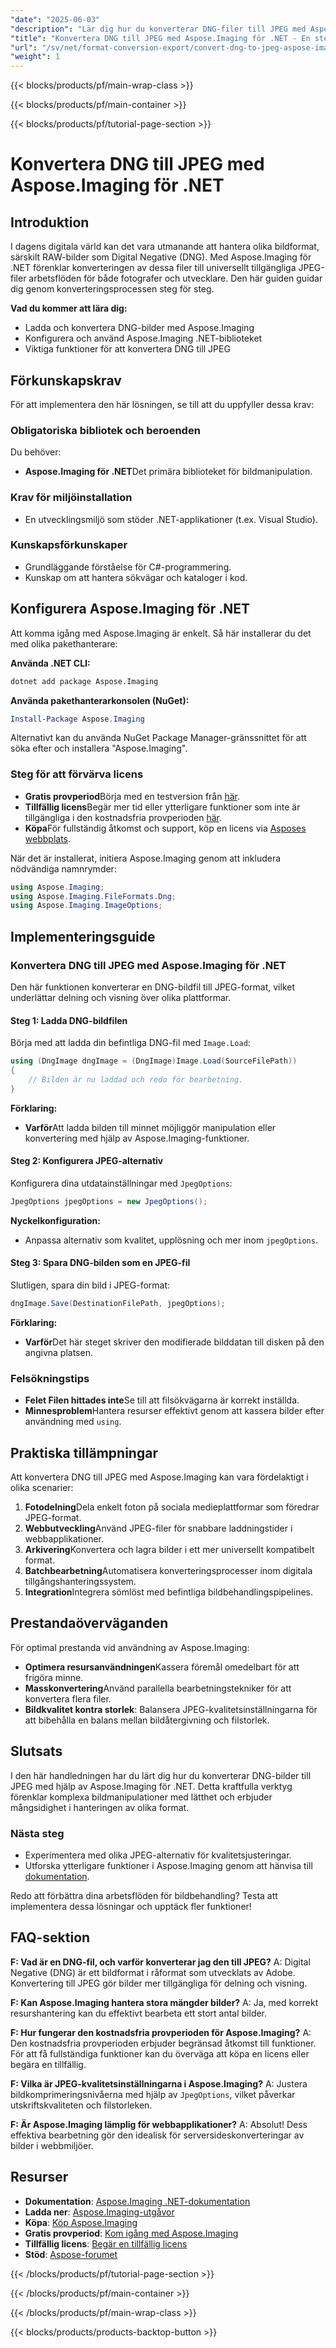 ```yaml
---
"date": "2025-06-03"
"description": "Lär dig hur du konverterar DNG-filer till JPEG med Aspose.Imaging för .NET. Den här handledningen täcker installation, kodexempel och praktiska tillämpningar."
"title": "Konvertera DNG till JPEG med Aspose.Imaging för .NET - En steg-för-steg-guide"
"url": "/sv/net/format-conversion-export/convert-dng-to-jpeg-aspose-imaging-net/"
"weight": 1
---
```


{{< blocks/products/pf/main-wrap-class >}}

{{< blocks/products/pf/main-container >}}

{{< blocks/products/pf/tutorial-page-section >}}
# Konvertera DNG till JPEG med Aspose.Imaging för .NET

## Introduktion

I dagens digitala värld kan det vara utmanande att hantera olika bildformat, särskilt RAW-bilder som Digital Negative (DNG). Med Aspose.Imaging för .NET förenklar konverteringen av dessa filer till universellt tillgängliga JPEG-filer arbetsflöden för både fotografer och utvecklare. Den här guiden guidar dig genom konverteringsprocessen steg för steg.

**Vad du kommer att lära dig:**
- Ladda och konvertera DNG-bilder med Aspose.Imaging
- Konfigurera och använd Aspose.Imaging .NET-biblioteket
- Viktiga funktioner för att konvertera DNG till JPEG

## Förkunskapskrav

För att implementera den här lösningen, se till att du uppfyller dessa krav:

### Obligatoriska bibliotek och beroenden
Du behöver:
- **Aspose.Imaging för .NET**Det primära biblioteket för bildmanipulation.

### Krav för miljöinstallation
- En utvecklingsmiljö som stöder .NET-applikationer (t.ex. Visual Studio).

### Kunskapsförkunskaper
- Grundläggande förståelse för C#-programmering.
- Kunskap om att hantera sökvägar och kataloger i kod.

## Konfigurera Aspose.Imaging för .NET

Att komma igång med Aspose.Imaging är enkelt. Så här installerar du det med olika pakethanterare:

**Använda .NET CLI:**
```bash
dotnet add package Aspose.Imaging
```

**Använda pakethanterarkonsolen (NuGet):**
```powershell
Install-Package Aspose.Imaging
```

Alternativt kan du använda NuGet Package Manager-gränssnittet för att söka efter och installera "Aspose.Imaging".

### Steg för att förvärva licens
- **Gratis provperiod**Börja med en testversion från [här](https://releases.aspose.com/imaging/net/).
- **Tillfällig licens**Begär mer tid eller ytterligare funktioner som inte är tillgängliga i den kostnadsfria provperioden [här](https://purchase.aspose.com/temporary-license/).
- **Köpa**För fullständig åtkomst och support, köp en licens via [Asposes webbplats](https://purchase.aspose.com/buy).

När det är installerat, initiera Aspose.Imaging genom att inkludera nödvändiga namnrymder:

```csharp
using Aspose.Imaging;
using Aspose.Imaging.FileFormats.Dng;
using Aspose.Imaging.ImageOptions;
```

## Implementeringsguide

### Konvertera DNG till JPEG med Aspose.Imaging för .NET
Den här funktionen konverterar en DNG-bildfil till JPEG-format, vilket underlättar delning och visning över olika plattformar.

#### Steg 1: Ladda DNG-bildfilen
Börja med att ladda din befintliga DNG-fil med `Image.Load`:

```csharp
using (DngImage dngImage = (DngImage)Image.Load(SourceFilePath))
{
    // Bilden är nu laddad och redo för bearbetning.
}
```
**Förklaring:** 
- **Varför**Att ladda bilden till minnet möjliggör manipulation eller konvertering med hjälp av Aspose.Imaging-funktioner.

#### Steg 2: Konfigurera JPEG-alternativ
Konfigurera dina utdatainställningar med `JpegOptions`:

```csharp
JpegOptions jpegOptions = new JpegOptions();
```
**Nyckelkonfiguration:** 
- Anpassa alternativ som kvalitet, upplösning och mer inom `jpegOptions`.

#### Steg 3: Spara DNG-bilden som en JPEG-fil
Slutligen, spara din bild i JPEG-format:

```csharp
dngImage.Save(DestinationFilePath, jpegOptions);
```
**Förklaring:** 
- **Varför**Det här steget skriver den modifierade bilddatan till disken på den angivna platsen.

### Felsökningstips
- **Felet Filen hittades inte**Se till att filsökvägarna är korrekt inställda.
- **Minnesproblem**Hantera resurser effektivt genom att kassera bilder efter användning med `using`.

## Praktiska tillämpningar

Att konvertera DNG till JPEG med Aspose.Imaging kan vara fördelaktigt i olika scenarier:
1. **Fotodelning**Dela enkelt foton på sociala medieplattformar som föredrar JPEG-format.
2. **Webbutveckling**Använd JPEG-filer för snabbare laddningstider i webbapplikationer.
3. **Arkivering**Konvertera och lagra bilder i ett mer universellt kompatibelt format.
4. **Batchbearbetning**Automatisera konverteringsprocesser inom digitala tillgångshanteringssystem.
5. **Integration**Integrera sömlöst med befintliga bildbehandlingspipelines.

## Prestandaöverväganden
För optimal prestanda vid användning av Aspose.Imaging:
- **Optimera resursanvändningen**Kassera föremål omedelbart för att frigöra minne.
- **Masskonvertering**Använd parallella bearbetningstekniker för att konvertera flera filer.
- **Bildkvalitet kontra storlek**: Balansera JPEG-kvalitetsinställningarna för att bibehålla en balans mellan bildåtergivning och filstorlek.

## Slutsats
I den här handledningen har du lärt dig hur du konverterar DNG-bilder till JPEG med hjälp av Aspose.Imaging för .NET. Detta kraftfulla verktyg förenklar komplexa bildmanipulationer med lätthet och erbjuder mångsidighet i hanteringen av olika format.

### Nästa steg
- Experimentera med olika JPEG-alternativ för kvalitetsjusteringar.
- Utforska ytterligare funktioner i Aspose.Imaging genom att hänvisa till [dokumentation](https://reference.aspose.com/imaging/net/).

Redo att förbättra dina arbetsflöden för bildbehandling? Testa att implementera dessa lösningar och upptäck fler funktioner!

## FAQ-sektion

**F: Vad är en DNG-fil, och varför konverterar jag den till JPEG?**
A: Digital Negative (DNG) är ett bildformat i råformat som utvecklats av Adobe. Konvertering till JPEG gör bilder mer tillgängliga för delning och visning.

**F: Kan Aspose.Imaging hantera stora mängder bilder?**
A: Ja, med korrekt resurshantering kan du effektivt bearbeta ett stort antal bilder.

**F: Hur fungerar den kostnadsfria provperioden för Aspose.Imaging?**
A: Den kostnadsfria provperioden erbjuder begränsad åtkomst till funktioner. För att få fullständiga funktioner kan du överväga att köpa en licens eller begära en tillfällig.

**F: Vilka är JPEG-kvalitetsinställningarna i Aspose.Imaging?**
A: Justera bildkomprimeringsnivåerna med hjälp av `JpegOptions`, vilket påverkar utskriftskvaliteten och filstorleken.

**F: Är Aspose.Imaging lämplig för webbapplikationer?**
A: Absolut! Dess effektiva bearbetning gör den idealisk för serversideskonverteringar av bilder i webbmiljöer.

## Resurser
- **Dokumentation**: [Aspose.Imaging .NET-dokumentation](https://reference.aspose.com/imaging/net/)
- **Ladda ner**: [Aspose.Imaging-utgåvor](https://releases.aspose.com/imaging/net/)
- **Köpa**: [Köp Aspose.Imaging](https://purchase.aspose.com/buy)
- **Gratis provperiod**: [Kom igång med Aspose.Imaging](https://releases.aspose.com/imaging/net/)
- **Tillfällig licens**: [Begär en tillfällig licens](https://purchase.aspose.com/temporary-license/)
- **Stöd**: [Aspose-forumet](https://forum.aspose.com/c/imaging/10)

{{< /blocks/products/pf/tutorial-page-section >}}

{{< /blocks/products/pf/main-container >}}

{{< /blocks/products/pf/main-wrap-class >}}

{{< blocks/products/products-backtop-button >}}